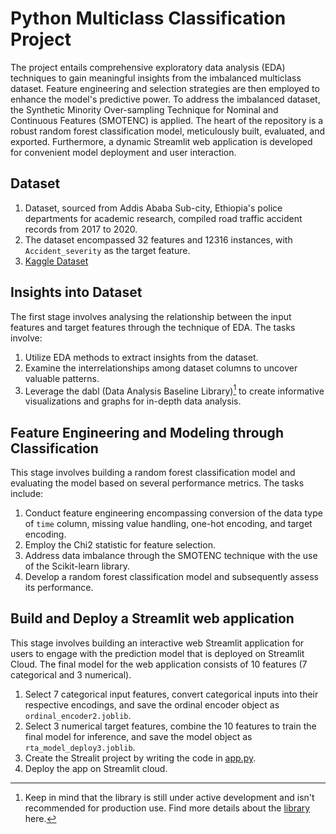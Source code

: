 # Python Multiclass Classification Project
The project entails comprehensive exploratory data analysis (EDA) techniques to gain meaningful insights from the imbalanced multiclass dataset. Feature engineering and selection strategies are then employed to enhance the model's predictive power. To address the imbalanced dataset, the Synthetic Minority Over-sampling Technique for Nominal and Continuous Features (SMOTENC) is applied. The heart of the repository is a robust random forest classification model, meticulously built, evaluated, and exported. Furthermore, a dynamic Streamlit web application is developed for convenient model deployment and user interaction.

## Dataset 
1. Dataset, sourced from Addis Ababa Sub-city, Ethiopia's police departments for academic research, compiled road traffic accident records from 2017 to 2020.
2. The dataset encompassed 32 features and 12316 instances, with `Accident_severity` as the target feature.
3. [Kaggle Dataset](https://www.kaggle.com/datasets/avikumart/road-traffic-severity-classification)
   
## Insights into Dataset 
The first stage involves analysing the relationship between the input features and target features through the technique of EDA. The tasks involve:
1. Utilize EDA methods to extract insights from the dataset.
2. Examine the interrelationships among dataset columns to uncover valuable patterns.
3. Leverage the dabl (Data Analysis Baseline Library)[^1] to create informative visualizations and graphs for in-depth data analysis.
[^1]: Keep in mind that the library is still under active development and isn't recommended for production use. Find more details about the [library](https://amueller.github.io/dabl/dev/) here.

## Feature Engineering and Modeling through Classification
This stage involves building a random forest classification model and evaluating the model based on several performance metrics. The tasks include:
1. Conduct feature engineering encompassing conversion of the data type of `time` column, missing value handling, one-hot encoding, and target encoding.
2. Employ the Chi2 statistic for feature selection.
3. Address data imbalance through the SMOTENC technique with the use of the Scikit-learn library. 
4. Develop a random forest classification model and subsequently assess its performance.

## Build and Deploy a Streamlit web application
This stage involves building an interactive web Streamlit application for users to engage with the prediction model that is deployed on Streamlit Cloud. The final model for the web application consists of  10 features (7 categorical and 3 numerical).  
1. Select 7 categorical input features, convert categorical inputs into their respective encodings, and save the ordinal encoder object as `ordinal_encoder2.joblib`.
2. Select 3 numerical target features, combine the 10 features to train the final model for inference, and save the model object as `rta_model_deploy3.joblib`.
3. Create the Strealit project by writing the code in [app.py](docs/app.py). 
4. Deploy the app on Streamlit cloud. 
   
